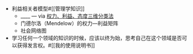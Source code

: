 - 利益相关者模型#[[管理学知识]]
    - ____ — via [权力、利益、态度三维分类法](https://skat.ihmc.us/rid=1JGD4CJZ4-F9CF0Y-1KM6/SEMINAL%20stakeholder%20mapping%20in%203d.pdf) 
    - 门德尔洛（Mendelow）的权力—利益矩阵
    - 社会网络图
- 学习任何一个领域的知识的时候，应该以终为始，思考自己在这个领域是否可以获得发言权。#[[我的使用说明书]]
